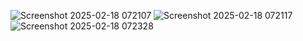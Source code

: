 ![Screenshot 2025-02-18 072107](https://github.com/user-attachments/assets/363d32ce-d4db-439e-b0e4-b1b31872a990)
![Screenshot 2025-02-18 072117](https://github.com/user-attachments/assets/59fcda42-b15a-482e-93ef-c3976e5fa9e9)
![Screenshot 2025-02-18 072328](https://github.com/user-attachments/assets/c0accd16-f827-40af-8346-11993443d9f4)
